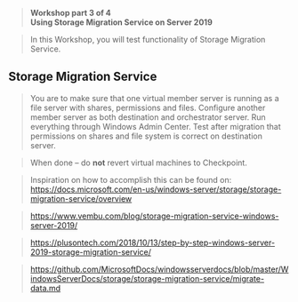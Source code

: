 >   **Workshop part 3 of 4**  
>   **Using Storage Migration Service on Server 2019**

>   In this Workshop, you will test functionality of Storage Migration Service.

Storage Migration Service
-------------------------

>   You are to make sure that one virtual member server is running as a file
>   server with shares, permissions and files. Configure another member server
>   as both destination and orchestrator server. Run everything through Windows
>   Admin Center. Test after migration that permissions on shares and file
>   system is correct on destination server.

>   When done – do **not** revert virtual machines to Checkpoint.

>   Inspiration on how to accomplish this can be found on:  
>   <https://docs.microsoft.com/en-us/windows-server/storage/storage-migration-service/overview>

>   <https://www.vembu.com/blog/storage-migration-service-windows-server-2019/>

>   <https://plusontech.com/2018/10/13/step-by-step-windows-server-2019-storage-migration-service/>

>   <https://github.com/MicrosoftDocs/windowsserverdocs/blob/master/WindowsServerDocs/storage/storage-migration-service/migrate-data.md>
